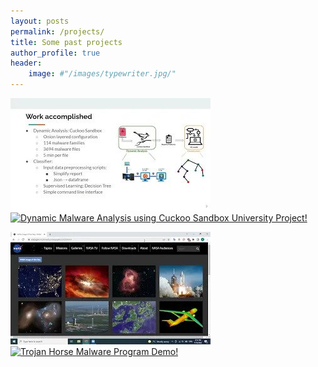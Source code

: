 ```yaml
---
layout: posts
permalink: /projects/
title: Some past projects
author_profile: true
header:
    image: #"/images/typewriter.jpg/"
---
```



[![View of networks](..\images\proj1.jpg)](https://youtu.be/Nk4SSFfV1Rc)
[![Dynamic Malware Analysis using Cuckoo Sandbox University Project!]()](https://youtu.be/Nk4SSFfV1Rc)

[![View of networks](..\images\proj2.jpg)](https://youtu.be/ShEX6RL_HXA)
[![Trojan Horse Malware Program Demo!]()](https://youtu.be/ShEX6RL_HXA)